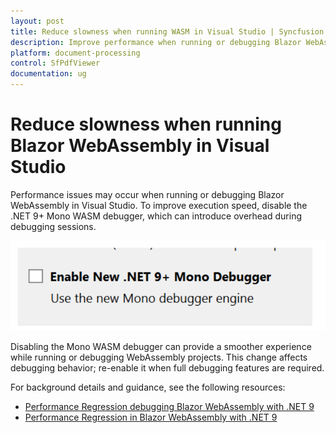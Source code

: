 ```yaml
---
layout: post
title: Reduce slowness when running WASM in Visual Studio | Syncfusion
description: Improve performance when running or debugging Blazor WebAssembly samples in Visual Studio.
platform: document-processing
control: SfPdfViewer
documentation: ug
---
```


# Reduce slowness when running Blazor WebAssembly in Visual Studio

Performance issues may occur when running or debugging Blazor WebAssembly in Visual Studio. To improve execution speed, disable the .NET 9+ Mono WASM debugger, which can introduce overhead during debugging sessions.

![Visual Studio setting for the Mono WASM debugger](../images/mono_debugger.png)

Disabling the Mono WASM debugger can provide a smoother experience while running or debugging WebAssembly projects. This change affects debugging behavior; re-enable it when full debugging features are required.

For background details and guidance, see the following resources:
  * [Performance Regression debugging Blazor WebAssembly with .NET 9](https://developercommunity.visualstudio.com/t/Performance-Regression-debugging-Blazor/10773897)
  * [Performance Regression in Blazor WebAssembly with .NET 9](https://github.com/dotnet/aspnetcore/issues/58507)
